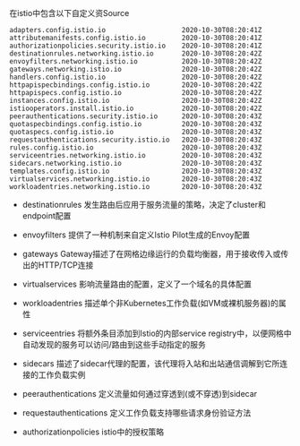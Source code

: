 在istio中包含以下自定义资Source

```
adapters.config.istio.io                   2020-10-30T08:20:41Z
attributemanifests.config.istio.io         2020-10-30T08:20:41Z
authorizationpolicies.security.istio.io    2020-10-30T08:20:41Z
destinationrules.networking.istio.io       2020-10-30T08:20:42Z
envoyfilters.networking.istio.io           2020-10-30T08:20:42Z
gateways.networking.istio.io               2020-10-30T08:20:42Z
handlers.config.istio.io                   2020-10-30T08:20:42Z
httpapispecbindings.config.istio.io        2020-10-30T08:20:42Z
httpapispecs.config.istio.io               2020-10-30T08:20:42Z
instances.config.istio.io                  2020-10-30T08:20:42Z
istiooperators.install.istio.io            2020-10-30T08:20:42Z
peerauthentications.security.istio.io      2020-10-30T08:20:43Z
quotaspecbindings.config.istio.io          2020-10-30T08:20:43Z
quotaspecs.config.istio.io                 2020-10-30T08:20:43Z
requestauthentications.security.istio.io   2020-10-30T08:20:43Z
rules.config.istio.io                      2020-10-30T08:20:43Z
serviceentries.networking.istio.io         2020-10-30T08:20:43Z
sidecars.networking.istio.io               2020-10-30T08:20:43Z
templates.config.istio.io                  2020-10-30T08:20:43Z
virtualservices.networking.istio.io        2020-10-30T08:20:43Z
workloadentries.networking.istio.io        2020-10-30T08:20:43Z
```

- destinationrules 发生路由后应用于服务流量的策略，决定了cluster和endpoint配置
- envoyfilters 提供了一种机制来自定义Istio Pilot生成的Envoy配置
- gateways  Gateway描述了在网格边缘运行的负载均衡器，用于接收传入或传出的HTTP/TCP连接
- virtualservices 影响流量路由的配置，定义了一个域名的具体配置
- workloadentries 描述单个非Kubernetes工作负载(如VM或裸机服务器)的属性
- serviceentries 将额外条目添加到Istio的内部service registry中，以便网格中自动发现的服务可以访问/路由到这些手动指定的服务
- sidecars 描述了sidecar代理的配置，该代理将入站和出站通信调解到它所连接的工作负载实例

- peerauthentications 定义流量如何通过穿透到(或不穿透)到sidecar
- requestauthentications 定义工作负载支持哪些请求身份验证方法
- authorizationpolicies istio中的授权策略
